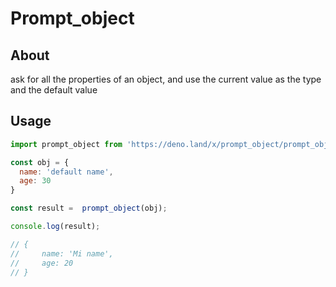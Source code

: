 # Prompt_object

## About
ask for all the properties of an object, and use the current value as the type and the default value

## Usage
```js
import prompt_object from 'https://deno.land/x/prompt_object/prompt_object.ts'

const obj = {
  name: 'default name',
  age: 30
}

const result =  prompt_object(obj);

console.log(result);

// {
//     name: 'Mi name',
//     age: 20
// }
```